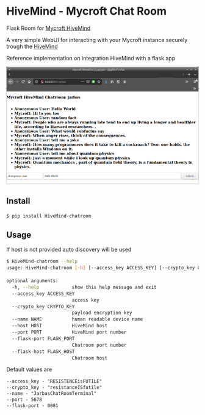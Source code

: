 # HiveMind - Mycroft Chat Room

Flask Room for [Mycroft HiveMind](https://github.com/JarbasSkills/skill-hivemind)

A very simple WebUI for interacting with your Mycroft instance securely trough the [HiveMind](https://github.com/OpenJarbas/HiveMind-core)

Reference implementation on integration HiveMind with a flask app

![](./chatroom.png)

## Install

```bash
$ pip install HiveMind-chatroom
```
## Usage

If host is not provided auto discovery will be used

```bash
$ HiveMind-chatroom --help
usage: HiveMind-chatroom [-h] [--access_key ACCESS_KEY] [--crypto_key CRYPTO_KEY] [--name NAME] [--host HOST] [--port PORT] [--flask-port FLASK_PORT] [--flask-host FLASK_HOST]

optional arguments:
  -h, --help            show this help message and exit
  --access_key ACCESS_KEY
                        access key
  --crypto_key CRYPTO_KEY
                        payload encryption key
  --name NAME           human readable device name
  --host HOST           HiveMind host
  --port PORT           HiveMind port number
  --flask-port FLASK_PORT
                        Chatroom port number
  --flask-host FLASK_HOST
                        Chatroom host

```

Default values are

```
--access_key - "RESISTENCEisFUTILE"
--crypto_key - "resistanceISfutile"
--name - "JarbasChatRoomTerminal"
--port - 5678
--flask-port - 8081

```